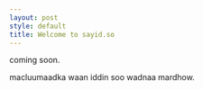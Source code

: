 ```yaml
---
layout: post
style: default
title: Welcome to sayid.so
---
```

coming soon.

macluumaadka waan iddin soo wadnaa mardhow.
